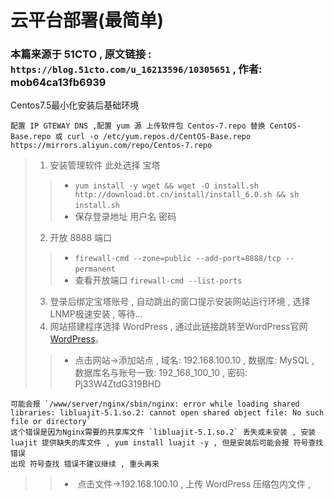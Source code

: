 # 云平台部署(最简单)

### 本篇来源于 51CTO , 原文链接 : `https://blog.51cto.com/u_16213596/10305651` , 作者: mob64ca13fb6939 

Centos7.5最小化安装后基础环境
```
配置 IP GTEWAY DNS ,配置 yum 源 上传软件包 Centos-7.repo 替换 CentOS-Base.repo 或 curl -o /etc/yum.repos.d/CentOS-Base.repo https://mirrors.aliyun.com/repo/Centos-7.repo
```
> 1. 安装管理软件 此处选择 宝塔
>> - `yum install -y wget && wget -O install.sh http://download.bt.cn/install/install_6.0.sh && sh install.sh` 
>> - 保存登录地址 用户名 密码
> 2. 开放 8888 端口
>> - `firewall-cmd --zone=public --add-port=8888/tcp --permanent` 
>> - 查看开放端口 `firewall-cmd --list-ports`
> 3. 登录后绑定宝塔账号 , 自动跳出的窗口提示安装网站运行环境 , 选择 LNMP极速安装 , 等待...
> 4. 网站搭建程序选择 WordPress , 通过此链接跳转至WordPress官网[WordPress](https://cn.wordpress.org/download/)。
> > - 点击网站->添加站点 , 域名: 192.168.100.10 , 数据库: MySQL , 数据库名与账号一致: 192_168_100_10 , 密码: Pj33W4ZtdG319BHD
```
可能会报 `/www/server/nginx/sbin/nginx: error while loading shared libraries: libluajit-5.1.so.2: cannot open shared object file: No such file or directory`
这个错误是因为Nginx需要的共享库文件 `libluajit-5.1.so.2` 丢失或未安装 , 安装 luajit 提供缺失的库文件 , yum install luajit -y , 但是安装后可能会报 符号查找 错误
出现 符号查找 错误不建议继续 , 重头再来
```
> > -  点击文件->192.168.100.10 , 上传 WordPress 压缩包内文件 , 
 

